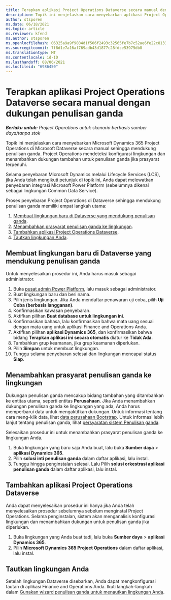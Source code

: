 ```yaml
---
title: Terapkan aplikasi Project Operations Dataverse secara manual dengan dukungan penulisan ganda
description: Topik ini menjelaskan cara menyebarkan aplikasi Project Operations Dataverse secara manual sehingga mendukung penulisan ganda.
author: stsporen
ms.date: 06/18/2021
ms.topic: article
ms.reviewer: kfend
ms.author: stsporen
ms.openlocfilehash: 06325a9a9f9084d1f506f2493c32565fe7b7c52ae6fe22c81339b9c1d632e688
ms.sourcegitcommit: 7f8d1e7a16af769adb43d1877c28fdce53975db8
ms.translationtype: MT
ms.contentlocale: id-ID
ms.lasthandoff: 08/06/2021
ms.locfileid: "6986450"
---
```

# <a name="manually-deploy-the-project-operations-dataverse-app-with-dual-write-support"></a>Terapkan aplikasi Project Operations Dataverse secara manual dengan dukungan penulisan ganda

_**Berlaku untuk:** Project Operations untuk skenario berbasis sumber daya/tanpa stok_

Topik ini menjelaskan cara menyebarkan Microsoft Dynamics 365 Project Operations di Microsoft Dataverse secara manual sehingga mendukung penulisan ganda. Project Operations mendeteksi konfigurasi lingkungan dan menambahkan dukungan tambahan untuk penulisan ganda jika prasyarat terpenuhi.

Selama penyebaran Microsoft Dynamics melalui Lifecycle Services (LCS), jika Anda telah mengikuti petunjuk di topik ini, Anda dapat melewatkan penyebaran integrasi Microsoft Power Platform (sebelumnya dikenal sebagai lingkungan Common Data Service).

Proses penyebaran Project Operations di Dataverse sehingga mendukung penulisan ganda memiliki empat langkah utama:

1. [Membuat lingkungan baru di Dataverse yang mendukung penulisan ganda](#create).
2. [Menambahkan prasyarat penulisan ganda ke lingkungan](#prerequisites).
3. [Tambahkan aplikasi Project Operations Dataverse](#dataverse).
4. [Tautkan lingkungan Anda](#link).

## <a name="create-a-new-environment-in-dataverse-that-supports-dual-write"></a><a name="create"></a>Membuat lingkungan baru di Dataverse yang mendukung penulisan ganda

Untuk menyelesaikan prosedur ini, Anda harus masuk sebagai administrator.

1. Buka [pusat admin Power Platform](https://admin.powerplatform.com), lalu masuk sebagai administrator.
2. Buat lingkungan baru dan beri nama.
3. Pilih jenis lingkungan. Jika Anda mendaftar penawaran uji coba, pilih **Uji Coba (berbasis langganan)**.
4. Konfirmasikan kawasan penyebaran.
5. Aktifkan pilihan **Buat database untuk lingkungan ini**. 
6. Konfirmasikan bahasa, lalu konfirmasikan bahwa mata uang sesuai dengan mata uang untuk aplikasi Finance and Operations Anda.
7. Aktifkan pilihan **aplikasi Dynamics 365**, dan konfirmasikan bahwa bidang **Terapkan aplikasi ini secara otomatis** diatur ke **Tidak Ada**.
8. Tambahkan grup keamanan, jika grup keamanan diperlukan.
9. Pilih **Simpan** untuk membuat lingkungan.
10. Tunggu selama penyebaran selesai dan lingkungan mencapai status **Siap**.

## <a name="add-dual-write-prerequisites-to-the-environment"></a><a name="prerequisites"></a>Menambahkan prasyarat penulisan ganda ke lingkungan

Dukungan penulisan ganda mencakup bidang tambahan yang ditambahkan ke entitas utama, seperti entitas **Perusahaan**. Jika Anda menambahkan dukungan penulisan ganda ke lingkungan yang ada, Anda harus memperbarui data untuk mengaktifkan dukungan. Untuk informasi tentang cara meng-klik data, lihat [data perusahaan Bootstrap](/dynamics365/fin-ops-core/dev-itpro/data-entities/dual-write/bootstrap-company-data). Untuk informasi lebih lanjut tentang penulisan ganda, lihat [persyaratan sistem Penulisan ganda](/dynamics365/fin-ops-core/dev-itpro/data-entities/dual-write/dual-write-system-req).

Selesaikan prosedur ini untuk menambahkan prasyarat penulisan ganda ke lingkungan Anda.

1. Buka lingkungan yang baru saja Anda buat, lalu buka **Sumber daya** \> **aplikasi Dynamics 365**.
2. Pilih **solusi inti penulisan ganda** dalam daftar aplikasi, lalu instal.
3. Tunggu hingga penginstalan selesai. Lalu Pilih **solusi orkestrasi aplikasi penulisan ganda** dalam daftar aplikasi, lalu instal.

## <a name="add-the-project-operations-dataverse-app"></a><a name="dataverse"></a>Tambahkan aplikasi Project Operations Dataverse

Anda dapat menyelesaikan prosedur ini hanya jika Anda telah menyelesaikan prosedur sebelumnya sebelum menginstal Project Operations. Selama penginstalan, sistem akan menganalisis konfigurasi lingkungan dan menambahkan dukungan untuk penulisan ganda jika diperlukan.

1. Buka lingkungan yang Anda buat tadi, lalu buka **Sumber daya** \> **aplikasi Dynamics 365**.
2. Pilih **Microsoft Dynamics 365 Project Operations** dalam daftar aplikasi, lalu instal.

## <a name="link-your-environments"></a><a name="link"></a>Tautkan lingkungan Anda

Setelah lingkungan Dataverse disebarkan, Anda dapat mengkonfigurasi tautan di aplikasi Finance and Operations Anda. Ikuti langkah-langkah dalam [Gunakan wizard penulisan ganda untuk menautkan lingkungan Anda](/dynamics365/fin-ops-core/dev-itpro/data-entities/dual-write/link-your-environment).
